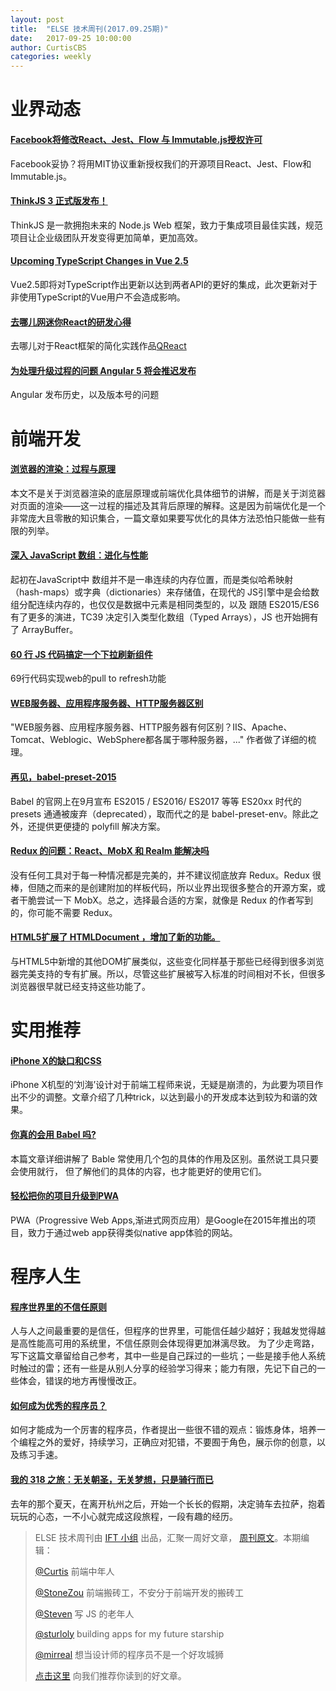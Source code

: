 ```yaml
---
layout: post
title:  "ELSE 技术周刊(2017.09.25期)"
date:   2017-09-25 10:00:00
author: CurtisCBS
categories: weekly
---
```


# 业界动态

#### [Facebook将修改React、Jest、Flow 与 Immutable.js授权许可](https://juejin.im/entry/59c5c4645188253da713d999)

Facebook妥协？将用MIT协议重新授权我们的开源项目React、Jest、Flow和Immutable.js。

#### [ThinkJS 3 正式版发布！](https://zhuanlan.zhihu.com/p/29031203)
ThinkJS 是一款拥抱未来的 Node.js Web 框架，致力于集成项目最佳实践，规范项目让企业级团队开发变得更加简单，更加高效。

#### [Upcoming TypeScript Changes in Vue 2.5](https://medium.com/the-vue-point/upcoming-typescript-changes-in-vue-2-5-e9bd7e2ecf08)
Vue2.5即将对TypeScript作出更新以达到两者API的更好的集成，此次更新对于非使用TypeScript的Vue用户不会造成影响。

#### [去哪儿网迷你React的研发心得](https://segmentfault.com/a/1190000011235844)

去哪儿对于React框架的简化实践作品[QReact](https://github.com/YMFE/qreact)

#### [为处理升级过程的问题 Angular 5 将会推迟发布](http://www.oschina.net/news/88843/angular-5-delayed)
 Angular 发布历史，以及版本号的问题

# 前端开发

#### [浏览器的渲染：过程与原理](https://zhuanlan.zhihu.com/p/29418126)
本文不是关于浏览器渲染的底层原理或前端优化具体细节的讲解，而是关于浏览器对页面的渲染——这一过程的描述及其背后原理的解释。这是因为前端优化是一个非常庞大且零散的知识集合，一篇文章如果要写优化的具体方法恐怕只能做一些有限的列举。

#### [深入 JavaScript 数组：进化与性能](http://zcfy.cc/article/diving-deep-into-javascript-array-8211-evolution-038-performance-void-canvas-4202.html)
起初在JavaScript中 数组并不是一串连续的内存位置，而是类似哈希映射（hash-maps）或字典（dictionaries）来存储值，在现代的 JS引擎中是会给数组分配连续内存的，也仅仅是数据中元素是相同类型的，以及 跟随 ES2015/ES6 有了更多的演进，TC39 决定引入类型化数组（Typed Arrays），JS 也开始拥有了 ArrayBuffer。

#### [60 行 JS 代码搞定一个下拉刷新组件](http://elevenbeans.github.io/2017/09/19/pull-to-refresh/)

69行代码实现web的pull to refresh功能

#### [WEB服务器、应用程序服务器、HTTP服务器区别](http://www.cnblogs.com/zhaoyl/archive/2012/10/10/2718575.html)

"WEB服务器、应用程序服务器、HTTP服务器有何区别？IIS、Apache、Tomcat、Weblogic、WebSphere都各属于哪种服务器，..." 作者做了详细的梳理。

#### [再见，babel-preset-2015](https://zhuanlan.zhihu.com/p/29506685)

Babel 的官网上在9月宣布 ES2015 / ES2016/ ES2017 等等 ES20xx 时代的 presets 通通被废弃（deprecated），取而代之的是 babel-preset-env。除此之外，还提供更便捷的 polyfill 解决方案。

####  [Redux 的问题：React、MobX 和 Realm 能解决吗](https://zhuanlan.zhihu.com/p/29574957) 

没有任何工具对于每一种情况都是完美的，并不建议彻底放弃 Redux。Redux 很棒，但随之而来的是创建附加的样板代码，所以业界出现很多整合的开源方案，或者干脆尝试一下 MobX。总之，选择最合适的方案，就像是 Redux 的作者写到的，你可能不需要 Redux。

#### [HTML5扩展了 HTMLDocument ，增加了新的功能。](https://segmentfault.com/a/1190000011221472)

与HTML5中新增的其他DOM扩展类似，这些变化同样基于那些已经得到很多浏览器完美支持的专有扩展。所以，尽管这些扩展被写入标准的时间相对不长，但很多浏览器很早就已经支持这些功能了。

# 实用推荐

#### [iPhone X的缺口和CSS](http://www.w3cplus.com/css/the-notch-and-css.html)

iPhone X机型的‘刘海’设计对于前端工程师来说，无疑是崩溃的，为此要为项目作出不少的调整。文章介绍了几种trick，以达到最小的开发成本达到较为和谐的效果。

#### [你真的会用 Babel 吗?](https://segmentfault.com/a/1190000011155061?utm_source=tuicool&utm_medium=referral)
本篇文章详细讲解了 Bable 常使用几个包的具体的作用及区别。虽然说工具只要会使用就行， 但了解他们的具体的内容，也才能更好的使用它们。

#### [轻松把你的项目升级到PWA](http://www.tuicool.com/articles/ueUBjie)

PWA（Progressive Web Apps,渐进式网页应用）是Google在2015年推出的项目，致力于通过web app获得类似native app体验的网站。

# 程序人生

#### [程序世界里的不信任原则](https://zhuanlan.zhihu.com/p/29470110)
人与人之间最重要的是信任，但程序的世界里，可能信任越少越好；我越发觉得越是高性能高可用的系统里，不信任原则会体现得更加淋漓尽致。 为了少走弯路，写下这篇文章留给自己参考，其中一些是自己踩过的一些坑；一些是接手他人系统时触过的雷；还有一些是从别人分享的经验学习得来；能力有限，先记下自己的一些体会，错误的地方再慢慢改正。

#### [如何成为优秀的程序员？](http://insights.thoughtworks.cn/excellent-developer/)

如何才能成为一个厉害的程序员，作者提出一些很不错的观点：锻炼身体，培养一个编程之外的爱好，持续学习，正确应对犯错，不要囿于角色，展示你的创意，以及练习手速。

#### [我的 318 之旅：无关朝圣，无关梦想，只是骑行而已](https://zhuanlan.zhihu.com/p/29420949)

去年的那个夏天，在离开杭州之后，开始一个长长的假期，决定骑车去拉萨，抱着玩玩的心态，一不小心就完成这段旅程，一段有趣的经历。

> ELSE 技术周刊由 [IFT 小组](https://github.com/CtripFE) 出品，汇聚一周好文章， [周刊原文](https://zhuanlan.zhihu.com/p/29630098)。本期编辑：
>
> [@Curtis](https://github.com/CurtisCBS) 前端中年人
>
> [@StoneZou](https://github.com/stoneyong) 前端搬砖工，不安分于前端开发的搬砖工
>
> [@Steven](https://github.com/StevenX911) 写 JS 的老年人
>
> [@sturloly](https://github.com/sturloly) building apps for my future starship
>
> [@mirreal](https://github.com/mirreal) 想当设计师的程序员不是一个好攻城狮
>
> [点击这里](https://github.com/CtripFE/fe-weekly/issues) 向我们推荐你读到的好文章。